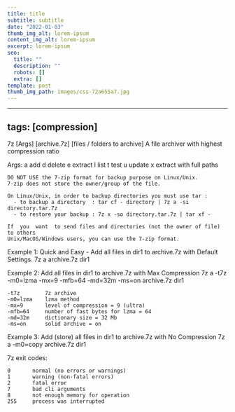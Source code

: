 ```yaml
---
title: title
subtitle: subtitle
date: "2022-01-03"
thumb_img_alt: lorem-ipsum
content_img_alt: lorem-ipsum
excerpt: lorem-ipsum
seo:
  title: ""
  description: ""
  robots: []
  extra: []
template: post
thumb_img_path: images/css-72a655a7.jpg
---
```


---

## tags: [compression]

7z [Args] [archive.7z] [files / folders to archive]
A file archiver with highest compression ratio

Args:
a add
d delete
e extract
l list
t test
u update
x extract with full paths

    DO NOT USE the 7-zip format for backup purpose on Linux/Unix.
    7-zip does not store the owner/group of the file.

    On Linux/Unix, in order to backup directories you must use tar :
      - to backup a directory  : tar cf - directory | 7z a -si directory.tar.7z
      - to restore your backup : 7z x -so directory.tar.7z | tar xf -

    If  you  want  to send files and directories (not the owner of file) to others
    Unix/MacOS/Windows users, you can use the 7-zip format.

Example 1: Quick and Easy - Add all files in dir1 to archive.7z with Default Settings.
7z a archive.7z dir1

Example 2: Add all files in dir1 to archive.7z with Max Compression
7z a -t7z -m0=lzma -mx=9 -mfb=64 -md=32m -ms=on archive.7z dir1

    -t7z        7z archive
    -m0=lzma    lzma method
    -mx=9       level of compression = 9 (ultra)
    -mfb=64     number of fast bytes for lzma = 64
    -md=32m     dictionary size = 32 Mb
    -ms=on      solid archive = on

Example 3: Add (store) all files in dir1 to archive.7z with No Compression
7z a -m0=copy archive.7z dir1

7z exit codes:

    0       normal (no errors or warnings)
    1       warning (non-fatal errors)
    2       fatal error
    7       bad cli arguments
    8       not enough memory for operation
    255     process was interrupted
